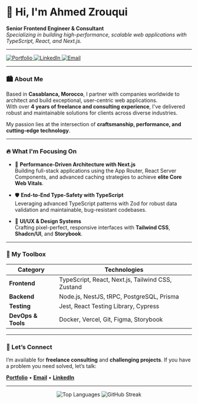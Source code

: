 # 👋 Hi, I'm Ahmed Zrouqui  
**Senior Frontend Engineer & Consultant**  
_Specializing in building high-performance, scalable web applications with TypeScript, React, and Next.js._

---

<p align="left">
  <a href="https://ahmedzrouqui.com/" target="_blank">
    <img src="https://img.shields.io/badge/Portfolio-ahmedzrouqui.com-blue?style=flat-square&logo=google-chrome&logoColor=white" alt="Portfolio"/>
  </a>
  <a href="https://www.linkedin.com/in/ahmed-zrouqui/" target="_blank">
    <img src="https://img.shields.io/badge/LinkedIn-Ahmed%20Zrouqui-0A66C2?style=flat-square&logo=linkedin&logoColor=white" alt="LinkedIn"/>
  </a>
  <a href="mailto:zrouqui.ahmed.az@gmail.com">
    <img src="https://img.shields.io/badge/Email-zrouqui.ahmed.az%40gmail.com-D14836?style=flat-square&logo=gmail&logoColor=white" alt="Email"/>
  </a>
</p>

---

### 🏙️ About Me
Based in **Casablanca, Morocco**, I partner with companies worldwide to architect and build exceptional, user-centric web applications.  
With over **4 years of freelance and consulting experience**, I've delivered robust and maintainable solutions for clients across diverse industries.  

My passion lies at the intersection of **craftsmanship, performance, and cutting-edge technology**.

---

### 🔥 What I'm Focusing On
- 🚀 **Performance-Driven Architecture with Next.js**  
  Building full-stack applications using the App Router, React Server Components, and advanced caching strategies to achieve **elite Core Web Vitals**.  

- 🛡️ **End-to-End Type-Safety with TypeScript**  
  Leveraging advanced TypeScript patterns with Zod for robust data validation and maintainable, bug-resistant codebases.  

- 🎨 **UI/UX & Design Systems**  
  Crafting pixel-perfect, responsive interfaces with **Tailwind CSS**, **Shadcn/UI**, and **Storybook**.  

---

### 🧰 My Toolbox
| Category         | Technologies |
|------------------|-------------|
| **Frontend**     | TypeScript, React, Next.js, Tailwind CSS, Zustand |
| **Backend**      | Node.js, NestJS, tRPC, PostgreSQL, Prisma |
| **Testing**      | Jest, React Testing Library, Cypress |
| **DevOps & Tools** | Docker, Vercel, Git, Figma, Storybook |

---

### 🤝 Let’s Connect
I’m available for **freelance consulting** and **challenging projects**. If you have a problem you need solved, let’s talk:  

<p align="left">
  <a href="https://ahmedzrouqui.com/" target="_blank"><b>Portfolio</b></a> •
  <a href="mailto:zrouqui.ahmed.az@gmail.com"><b>Email</b></a> •
  <a href="https://www.linkedin.com/in/ahmed-zrouqui/" target="_blank"><b>LinkedIn</b></a>
</p>

---

<p align="center">
  <img src="https://github-readme-stats.vercel.app/api/top-langs/?username=ahmedzrouqui&layout=compact&theme=dark&hide_border=true&langs_count=8" alt="Top Languages" />
  <img src="https://streak-stats.demolab.com?user=Ahmedzrouqui&theme=dark&hide_border=true" alt="GitHub Streak" />
</p>
